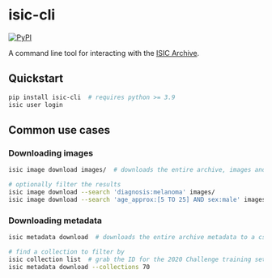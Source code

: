 # isic-cli
[![PyPI](https://img.shields.io/pypi/v/isic-cli)](https://pypi.org/project/isic-cli/)

A command line tool for interacting with the [ISIC Archive](https://isic-archive.com).

## Quickstart

``` sh
pip install isic-cli  # requires python >= 3.9
isic user login
```


## Common use cases

### Downloading images

``` sh
isic image download images/  # downloads the entire archive, images and metadata, to images/

# optionally filter the results
isic image download --search 'diagnosis:melanoma' images/
isic image download --search 'age_approx:[5 TO 25] AND sex:male' images/
```


### Downloading metadata

``` sh
isic metadata download  # downloads the entire archive metadata to a csv

# find a collection to filter by
isic collection list  # grab the ID for the 2020 Challenge training set (70)
isic metadata download --collections 70
```
